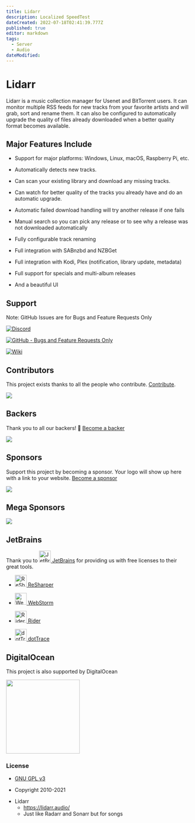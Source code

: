 ```yaml
---
title: Lidarr
description: Localized SpeedTest
dateCreated: 2022-07-18T02:41:39.777Z
published: true
editor: markdown
tags:
  - Server
  - Audio
dateModified: 
---
```

# Lidarr

Lidarr is a music collection manager for Usenet and BitTorrent users. It can monitor multiple RSS feeds for new tracks from your favorite artists and will grab, sort and rename them. It can also be configured to automatically upgrade the quality of files already downloaded when a better quality format becomes available.

## Major Features Include

* Support for major platforms: Windows, Linux, macOS, Raspberry Pi, etc.

* Automatically detects new tracks.

* Can scan your existing library and download any missing tracks.

* Can watch for better quality of the tracks you already have and do an automatic upgrade.

* Automatic failed download handling will try another release if one fails

* Manual search so you can pick any release or to see why a release was not downloaded automatically

* Fully configurable track renaming

* Full integration with SABnzbd and NZBGet

* Full integration with Kodi, Plex (notification, library update, metadata)

* Full support for specials and multi-album releases

* And a beautiful UI

## Support

Note: GitHub Issues are for Bugs and Feature Requests Only

[![Discord](https://img.shields.io/badge/discord-chat-7289DA.svg?maxAge=60)](https://lidarr.audio/discord)

[![GitHub - Bugs and Feature Requests Only](https://img.shields.io/badge/github-issues-red.svg?maxAge=60)](https://github.com/Lidarr/Lidarr/issues)

[![Wiki](https://img.shields.io/badge/servarr-wiki-181717.svg?maxAge=60)](https://wiki.servarr.com/lidarr)

## Contributors

This project exists thanks to all the people who contribute. [Contribute](CONTRIBUTING.md).

<a href="https://github.com/lidarr/Lidarr/graphs/contributors"><img src="https://opencollective.com/lidarr/contributors.svg?width=890&button=false" /></a>

## Backers

Thank you to all our backers! 🙏 [Become a backer](https://opencollective.com/Lidarr#backer)

<img src="https://opencollective.com/Lidarr/backers.svg?width=890"></a>

## Sponsors

Support this project by becoming a sponsor. Your logo will show up here with a link to your website. [Become a sponsor](https://opencollective.com/Lidarr#sponsor)

<img src="https://opencollective.com/Lidarr/sponsors.svg?width=890"></a>

## Mega Sponsors

<img src="https://opencollective.com/Lidarr/tiers/mega-sponsor.svg?width=890"></a>

## JetBrains

Thank you to [<img src="/Logo/jetbrains.svg" alt="JetBrains" width="32"> JetBrains](http://www.jetbrains.com/) for providing us with free licenses to their great tools.

 

* [<img src="/Logo/resharper.svg" alt="ReSharper" width="32"> ReSharper](http://www.jetbrains.com/resharper/)

* [<img src="/Logo/webstorm.svg" alt="WebStorm" width="32"> WebStorm](http://www.jetbrains.com/webstorm/)

* [<img src="/Logo/rider.svg" alt="Rider" width="32"> Rider](http://www.jetbrains.com/rider/)

* [<img src="/Logo/dottrace.svg" alt="dotTrace" width="32"> dotTrace](http://www.jetbrains.com/dottrace/)

## DigitalOcean

This project is also supported by DigitalOcean

<p>
  <a href="https://www.digitalocean.com/">
    <img src="https://opensource.nyc3.cdn.digitaloceanspaces.com/attribution/assets/SVG/DO_Logo_horizontal_blue.svg" width="201px">
  </a>
</p>

### License

* [GNU GPL v3](http://www.gnu.org/licenses/gpl.html)

* Copyright 2010-2021

- Lidarr
	- https://lidarr.audio/
	- Just like Radarr and Sonarr but for songs